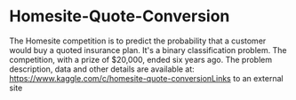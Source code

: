 # Homesite-Quote-Conversion
The Homesite competition is to predict the probability that a customer would buy a quoted insurance plan. It's a binary classification problem. The competition, with a prize of $20,000, ended six years ago. The problem description, data and other details are available at: https://www.kaggle.com/c/homesite-quote-conversionLinks to an external site
